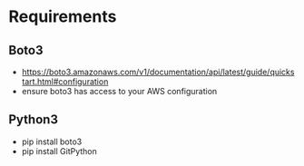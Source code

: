 # Requirements

## Boto3
* https://boto3.amazonaws.com/v1/documentation/api/latest/guide/quickstart.html#configuration
* ensure boto3 has access to your AWS configuration

## Python3
* pip install boto3
* pip install GitPython
